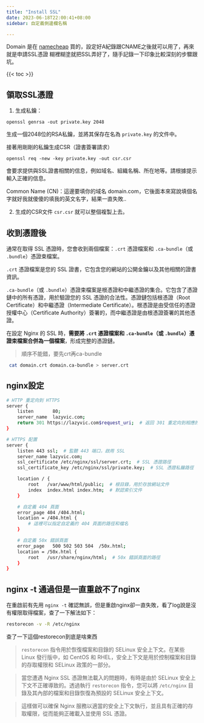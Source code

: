 ```yaml
---
title: "Install SSL"
date: 2023-06-18T22:00:41+08:00
sidebar: 自定義側邊欄名稱

---
```


Domain 是在 [namecheap](https://www.namecheap.com/) 買的，設定好A紀錄跟CNAME之後就可以用了，再來就是申請SSL憑證
糊裡糊塗就把SSL弄好了，隨手記錄一下印象比較深刻的步驟跟坑。

{{< toc >}}

## 領取SSL憑證


1. 生成私鑰：

```
openssl genrsa -out private.key 2048
```

生成一個2048位的RSA私鑰，並將其保存在名為 `private.key` 的文件中。

接著用剛剛的私鑰生成CSR（證書簽署請求）

```
openssl req -new -key private.key -out csr.csr
```

會要求提供與SSL證書相關的信息，例如域名、組織名稱、所在地等。請根據提示輸入正確的信息。

Common Name (CN)：這邊要填你的域名 domain.com，它後面本來寫說填個名字就好我就傻傻的填我的英文名字，結果一直失敗..

2. 生成的CSR文件 `csr.csr` 就可以整個複製上去。





## 收到憑證後

通常在取得 SSL 憑證時，您會收到兩個檔案：`.crt` 憑證檔案和 `.ca-bundle`（或 `.bundle`）憑證束檔案。

`.crt` 憑證檔案是您的 SSL 證書，它包含您的網站的公開金鑰以及其他相關的證書資訊。

`.ca-bundle`（或 `.bundle`）憑證束檔案是根憑證和中繼憑證的集合。它包含了憑證鏈中的所有憑證，用於驗證您的 SSL 憑證的合法性。憑證鏈包括根憑證（Root Certificate）和中繼憑證（Intermediate Certificate）。根憑證是由受信任的憑證授權中心（Certificate Authority）簽署的，而中繼憑證是由根憑證簽署的其他憑證。

在設定 Nginx 的 SSL 時，**需要將 `.crt` 憑證檔案和 `.ca-bundle`（或 `.bundle`）憑證束檔案合併為一個檔案**，形成完整的憑證鏈。



>順序不能錯，要先crt再ca-bundle 

```bash
 cat domain.crt domain.ca-bundle > server.crt
```



## nginx設定 



```bash
# HTTP 重定向到 HTTPS
server {
    listen       80;
    server_name  lazyvic.com;
    return 301 https://lazyvic.com$request_uri;  # 返回 301 重定向到相應的 HTTPS URL
}

# HTTPS 配置
server {
    listen 443 ssl;  # 監聽 443 端口，啟用 SSL
    server_name lazyvic.com;
    ssl_certificate /etc/nginx/ssl/server.crt;  # SSL 憑證路徑
    ssl_certificate_key /etc/nginx/ssl/private.key;  # SSL 憑證私鑰路徑

    location / {
        root   /var/www/html/public;  # 根目錄，用於存放網站文件
        index  index.html index.htm;  # 默認索引文件
    }

    # 自定義 404 頁面
    error_page 404 /404.html;
    location = /404.html {
        # 這裡可以指定自定義的 404 頁面的路徑和檔名
    }

    # 自定義 50x 錯誤頁面
    error_page   500 502 503 504  /50x.html;
    location = /50x.html {
        root   /usr/share/nginx/html;  # 50x 錯誤頁面的路徑
    }
}

```





## nginx -t 通過但是一直重啟不了nginx



在重啟前有先用 `nginx -t` 確認無誤，但是重啟nginx卻一直失敗，看了log說是沒有權限取得檔案，查了一下解法如下：

```bash
restorecon -v -R /etc/nginx
```

查了一下這個restorecon到底是啥東西

>`restorecon` 指令用於恢復檔案和目錄的 SELinux 安全上下文。在某些 Linux 發行版中，如 CentOS 和 RHEL，安全上下文是用於控制檔案和目錄的存取權限和 SELinux 政策的一部分。

> 當您遭遇 Nginx SSL 憑證無法載入的問題時，有時是由於 SELinux 安全上下文不正確導致的。透過執行 `restorecon` 指令，您可以將 `/etc/nginx` 目錄及其內部的檔案和目錄恢復為預設的 SELinux 安全上下文。

> 這樣做可以確保 Nginx 服務以適當的安全上下文執行，並且具有正確的存取權限，從而能夠正確載入並使用 SSL 憑證。
